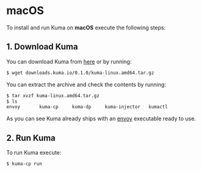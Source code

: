 # macOS

To install and run Kuma on **macOS** execute the following steps:

## 1. Download Kuma

You can download Kuma from [here]() or by running:

```sh
$ wget downloads.kuma.io/0.1.0/kuma-linux.amd64.tar.gz
```

You can extract the archive and check the contents by running:

```sh
$ tar xvzf kuma-linux.amd64.tar.gz
$ ls
envoy		kuma-cp		kuma-dp		kuma-injector	kumactl
```

As you can see Kuma already ships with an [envoy](http://envoyproxy.io) executable ready to use.

## 2. Run Kuma

To run Kuma execute:

```sh
$ kuma-cp run
```

